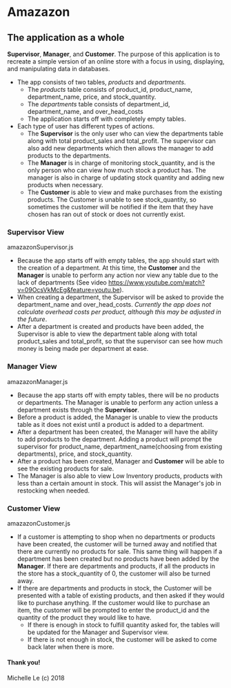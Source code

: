 # Amazazon

## The application as a whole
**Supervisor**, **Manager**, and **Customer**. The purpose of this application is to recreate a simple version of an online store with a focus in using, displaying, and manipulating data in databases.
* The app consists of two tables, *products* and *departments*.
	* The *products* table consists of product_id, product_name, department_name, price, and stock_quantity.
	* The *departments* table consists of department_id, department_name, and over_head_costs 
	* The application starts off with completely empty tables.
* Each type of user has different types of actions.
	* The **Supervisor** is the only user who can view the departments table along with total product_sales and total_profit. The supervisor can also add new departments which then allows the manager to add products to the departments.
	* The **Manager** is in charge of monitoring stock_quantity, and is the only person who can view how much stock a product has. The manager is also in charge of updating stock quantity and adding new products when necessary.
	* The **Customer** is able to view and make purchases from the existing products. The Customer is unable to see stock_quantity, so sometimes the customer will be notified if the item that they have chosen has ran out of stock or does not currently exist.

### Supervisor View
amazazonSupervisor.js

* Because the app starts off with empty tables, the app should start with the creation of a department. At this time, the **Customer** and the **Manager** is unable to perform any action nor view any table due to the lack of departments (See video https://www.youtube.com/watch?v=09OcsVkMcEg&feature=youtu.be).
* When creating a department, the Supervisor will be asked to provide the department_name and over_head_costs. *Currently the app does not calculate overhead costs per product, although this may be adjusted in the future*.
* After a department is created and products have been added, the Supervisor is able to view the department table along with total product_sales and total_profit, so that the supervisor can see how much money is being made per department at ease.

### Manager View
amazazonManager.js

* Because the app starts off with empty tables, there will be no products or departments. The Manager is unable to perform any action unless a department exists through the **Supervisor**.
* Before a product is added, the Manager is unable to view the products table as it does not exist until a product is added to a department.
* After a department has been created, the Manager will have the ability to add products to the department. Adding a product will prompt the supervisor for product_name, department_name(choosing from existing departments), price, and stock_quantity.
* After a product has been created, Manager and **Customer** will be able to see the existing products for sale.
* The Manager is also able to view Low Inventory products, products with less than a certain amount in stock. This will assist the Manager's job in restocking when needed.

### Customer View
amazazonCustomer.js

* If a customer is attempting to shop when no departments or products have been created, the customer will be turned away and notified that there are currently no products for sale. This same thing will happen if a department has been created but no products have been added by the **Manager**. If there are departments and products, if all the products in the store has a stock_quantity of 0, the customer will also be turned away.
* If there are departments and products in stock, the Customer will be presented with a table of existing products, and then asked if they would like to purchase anything. If the customer would like to purchase an item, the customer will be prompted to enter the product_id and the quantity of the product they would like to have.
	* If there is enough in stock to fulfill quantity asked for, the tables will be updated for the Manager and Supervisor view. 
	* If there is not enough in stock, the customer will be asked to come back later when there is more.

#### Thank you!
Michelle Le (c) 2018

